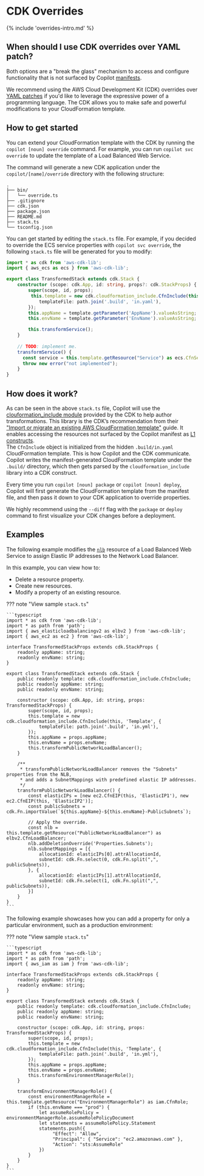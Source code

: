 # CDK Overrides

{% include 'overrides-intro.md' %}

## When should I use CDK overrides over YAML patch?

Both options are a "break the glass" mechanism to access and configure functionality that is not surfaced by Copilot [manifests](../../manifest/overview.en.md).

We recommend using the AWS Cloud Development Kit (CDK) overrides over [YAML patches](./yamlpatch.md) if you'd like to leverage
the expressive power of a programming language. The CDK allows you to make safe and powerful modifications to your CloudFormation template.

## How to get started

You can extend your CloudFormation template with the CDK by running the `copilot [noun] override` command.
For example, you can run `copilot svc override` to update the template of a Load Balanced Web Service.

The command will generate a new CDK application under the `copilot/[name]/override` directory with the following structure:
```console
.
├── bin/
│   └── override.ts
├── .gitignore
├── cdk.json
├── package.json
├── README.md
├── stack.ts
└── tsconfig.json
```

You can get started by editing the `stack.ts` file. For example, if you decided to override the ECS service properties
with `copilot svc override`, the following `stack.ts` file will be generated for you to modify:

```typescript
import * as cdk from 'aws-cdk-lib';
import { aws_ecs as ecs } from 'aws-cdk-lib';

export class TransformedStack extends cdk.Stack {
    constructor (scope: cdk.App, id: string, props?: cdk.StackProps) {
        super(scope, id, props);
         this.template = new cdk.cloudformation_include.CfnInclude(this, 'Template', {
            templateFile: path.join('.build', 'in.yaml'),
        });
        this.appName = template.getParameter('AppName').valueAsString;
        this.envName = template.getParameter('EnvName').valueAsString;

        this.transformService();
    }
 
    // TODO: implement me.
    transformService() {
      const service = this.template.getResource("Service") as ecs.CfnService;
      throw new error("not implemented");
    }
}
```

## How does it work?

As can be seen in the above `stack.ts` file, Copilot will use the [clouformation_include module](https://docs.aws.amazon.com/cdk/api/v2/docs/aws-cdk-lib.cloudformation_include-readme.html) 
provided by the CDK to help author transformations. This library is the CDK’s recommendation from their 
["Import or migrate an existing AWS CloudFormation template"](https://docs.aws.amazon.com/cdk/v2/guide/use_cfn_template.html) guide. It enables accessing the resources not surfaced by the Copilot manifest as 
[L1 constructs](https://docs.aws.amazon.com/cdk/v2/guide/constructs.html).  
The `CfnInclude` object is initialized from the hidden `.build/in.yaml` CloudFormation template. 
This is how Copilot and the CDK communicate. 
Copilot writes the manifest-generated CloudFormation template under the `.build/` directory, 
which then gets parsed by the `cloudformation_include` library into a CDK construct.

Every time you run `copilot [noun] package` or `copilot [noun] deploy`, Copilot will first generate the CloudFormation template 
from the manifest file, and then pass it down to your CDK application to override properties.

We highly recommend using the `--diff` flag with the `package` or `deploy` command to first visualize your CDK changes before a deployment.

## Examples

The following example modifies the [`nlb`](../../manifest/lb-web-service.en.md#nlb) resource of a Load Balanced Web Service to
assign Elastic IP addresses to the Network Load Balancer.

In this example, you can view how to:

- Delete a resource property.
- Create new resources.
- Modify a property of an existing resource.

??? note "View sample `stack.ts`"

    ```typescript
    import * as cdk from 'aws-cdk-lib';
    import * as path from 'path';
    import { aws_elasticloadbalancingv2 as elbv2 } from 'aws-cdk-lib';
    import { aws_ec2 as ec2 } from 'aws-cdk-lib';
    
    interface TransformedStackProps extends cdk.StackProps {
        readonly appName: string;
        readonly envName: string;
    }
    
    export class TransformedStack extends cdk.Stack {
        public readonly template: cdk.cloudformation_include.CfnInclude;
        public readonly appName: string;
        public readonly envName: string;
    
        constructor (scope: cdk.App, id: string, props: TransformedStackProps) {
            super(scope, id, props);
            this.template = new cdk.cloudformation_include.CfnInclude(this, 'Template', {
                templateFile: path.join('.build', 'in.yml'),
            });
            this.appName = props.appName;
            this.envName = props.envName;
            this.transformPublicNetworkLoadBalancer();
        }
    
        /**
         * transformPublicNetworkLoadBalancer removes the "Subnets" properties from the NLB,
         * and adds a SubnetMappings with predefined elastic IP addresses.
         */
        transformPublicNetworkLoadBalancer() {
            const elasticIPs = [new ec2.CfnEIP(this, 'ElasticIP1'), new ec2.CfnEIP(this, 'ElasticIP2')];
            const publicSubnets = cdk.Fn.importValue(`${this.appName}-${this.envName}-PublicSubnets`);
    
            // Apply the override.
            const nlb = this.template.getResource("PublicNetworkLoadBalancer") as elbv2.CfnLoadBalancer;
            nlb.addDeletionOverride('Properties.Subnets');
            nlb.subnetMappings = [{
                allocationId: elasticIPs[0].attrAllocationId,
                subnetId: cdk.Fn.select(0, cdk.Fn.split(",", publicSubnets)),
            }, {
                allocationId: elasticIPs[1].attrAllocationId,
                subnetId: cdk.Fn.select(1, cdk.Fn.split(",", publicSubnets)),
            }]
        }
    }
    ```

The following example showcases how you can add a property for only a particular environment, such as a production environment:

??? note "View sample `stack.ts`"

    ```typescript
    import * as cdk from 'aws-cdk-lib';
    import * as path from 'path';
    import { aws_iam as iam } from 'aws-cdk-lib';
    
    interface TransformedStackProps extends cdk.StackProps {
        readonly appName: string;
        readonly envName: string;
    }
    
    export class TransformedStack extends cdk.Stack {
        public readonly template: cdk.cloudformation_include.CfnInclude;
        public readonly appName: string;
        public readonly envName: string;
    
        constructor (scope: cdk.App, id: string, props: TransformedStackProps) {
            super(scope, id, props);
            this.template = new cdk.cloudformation_include.CfnInclude(this, 'Template', {
                templateFile: path.join('.build', 'in.yml'),
            });
            this.appName = props.appName;
            this.envName = props.envName;
            this.transformEnvironmentManagerRole();
        }
        
        transformEnvironmentManagerRole() {
            const environmentManagerRole = this.template.getResource("EnvironmentManagerRole") as iam.CfnRole;
            if (this.envName === "prod") {
                let assumeRolePolicy = environmentManagerRole.assumeRolePolicyDocument
                let statements = assumeRolePolicy.Statement
                statements.push({
                     "Effect": "Allow",
                     "Principal": { "Service": "ec2.amazonaws.com" },
                     "Action": "sts:AssumeRole"
                })
            }
        }
    }
    ```